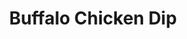 ---
layout: recipe
title: "Buffalo Chicken Dip"
image: buffalo-chicken-dip.png
tags: Appetizers

preptime: 5 Minutes
cooktime: 15 Minutes

ingredients:
- 20 Ounces of canned chunk chicken, drained
- 3/4 Cup Franks Buffalo Hot Sauce
- 16 Ounces of cream cheese, cubed
- 1 Cup of ranch dressing
- 1 1/2 Cup of shredded cheeded and jack cheese's

directions:
- Over medium heat, add chicken and buffalo sauce to skillet, cook until heated through.
- Add ranch dressing and cream cheese and stir until combined.
- Stir in half of the cheese.
- Put a crock pot liner in a small crock pot, transfer the mixture to it.
- Pile the remaining cheese on top, set on low or high, and serve when heated through.

notes:
- Use a crock pot liner you fool!

---